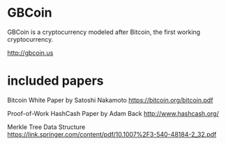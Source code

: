 # GBCoin
GBCoin is a cryptocurrency modeled after Bitcoin, the first working cryptocurrency.

http://gbcoin.us

# included papers

Bitcoin White Paper by Satoshi Nakamoto
https://bitcoin.org/bitcoin.pdf

Proof-of-Work HashCash Paper by Adam Back
http://www.hashcash.org/

Merkle Tree Data Structure
https://link.springer.com/content/pdf/10.1007%2F3-540-48184-2_32.pdf
